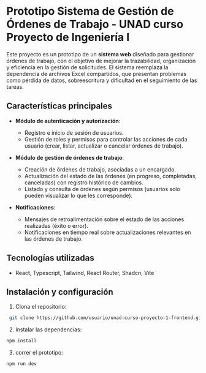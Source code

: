 # Prototipo Sistema de Gestión de Órdenes de Trabajo - UNAD curso Proyecto de Ingeniería I

Este proyecto es un prototipo de un **sistema web** diseñado para gestionar órdenes de trabajo, con el objetivo de mejorar la trazabilidad, organización y eficiencia en la gestión de solicitudes. El sistema reemplaza la dependencia de archivos Excel compartidos, que presentan problemas como pérdida de datos, sobreescritura y dificultad en el seguimiento de las tareas.

## Características principales

- **Módulo de autenticación y autorización**:

  - Registro e inicio de sesión de usuarios.
  - Gestión de roles y permisos para controlar las acciones de cada usuario (crear, listar, actualizar o cancelar órdenes de trabajo).

- **Módulo de gestión de órdenes de trabajo**:

  - Creación de órdenes de trabajo, asociadas a un encargado.
  - Actualización del estado de las órdenes (en progreso, completadas, canceladas) con registro histórico de cambios.
  - Listado y consulta de órdenes según permisos (usuarios solo pueden visualizar lo que les corresponde).

- **Notificaciones**:
  - Mensajes de retroalimentación sobre el estado de las acciones realizadas (éxito o error).
  - Notificaciones en tiempo real sobre actualizaciones relevantes en las órdenes de trabajo.

## Tecnologías utilizadas

- React, Typescript, Tailwind, React Router, Shadcn, Vite

## Instalación y configuración

1. Clona el repositorio:

```bash
 git clone https://github.com/usuario/unad-curso-proyecto-1-frontend.git
```

2. Instalar las dependencias:

```bash
npm install
```

3. correr el prototipo:

```bash
npm run dev
```
